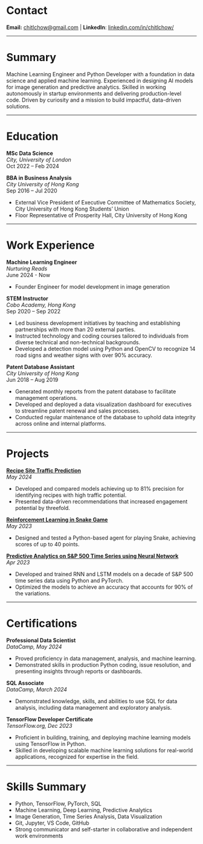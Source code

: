 # Contact
**Email:** [chitlchow@gmail.com](mailto:chitlchow@gmail.com) | **LinkedIn**: [linkedin.com/in/chitlchow/](https://www.linkedin.com/in/chitlchow/)

---

# Summary
Machine Learning Engineer and Python Developer with a foundation in data science and applied machine learning. Experienced in designing AI models for image generation and predictive analytics. Skilled in working autonomously in startup environments and delivering production-level code. Driven by curiosity and a mission to build impactful, data-driven solutions.

---

# Education
**MSc Data Science**  
*City, University of London*  
Oct 2022 – Feb 2024  


**BBA in Business Analysis**  
*City University of Hong Kong*  
Sep 2016 – Jul 2020    
- External Vice President of Executive Committee of Mathematics Society, City University of Hong Kong Students’ Union  
- Floor Representative of Prosperity Hall, City University of Hong Kong  

---

# Work Experience

**Machine Learning Engineer**    
*Nurturing Reads*    
June 2024 - Now    
* Founder Engineer for model development in image generation


**STEM Instructor**    
*Cobo Academy, Hong Kong*  
Sep 2020 – Sep 2022
- Led business development initiatives by teaching and establishing partnerships with more than 20 external parties.  
- Instructed technology and coding courses tailored to individuals from diverse technical and non-technical backgrounds.  
- Developed a detection model using Python and OpenCV to recognize 14 road signs and weather signs with over 90% accuracy.

**Patent Database Assistant**  
*City University of Hong Kong*  
Jun 2018 – Aug 2019
- Generated monthly reports from the patent database to facilitate management operations.  
- Developed and deployed a data visualization dashboard for executives to streamline patent renewal and sales processes.  
- Conducted regular maintenance of the database to uphold data integrity across online and internal platforms.  

---

# Projects
**[Recipe Site Traffic Prediction]()**  
*May 2024*  
- Developed and compared models achieving up to 81% precision for identifying recipes with high traffic potential.  
- Presented data-driven recommendations that increased engagement potential by threefold.

**[Reinforcement Learning in Snake Game]()**  
*May 2023*  
- Designed and tested a Python-based agent for playing Snake, achieving scores of up to 40 points.

**[Predictive Analytics on S&P 500 Time Series using Neural Network]()**    
*Apr 2023*  
- Developed and trained RNN and LSTM models on a decade of S&P 500 time series data using Python and PyTorch.  
- Optimized the models to achieve an accuracy that accounts for 90% of the variations.

---

# Certifications
**Professional Data Scientist**  
*DataCamp, May 2024*  
- Proved proficiency in data management, analysis, and machine learning.  
- Demonstrated skills in production Python coding, issue resolution, and presenting insights through reports or dashboards.  

**SQL Associate**  
*DataCamp, March 2024*  
- Demonstrated knowledge, skills, and abilities to use SQL for data analysis, including data management and exploratory analysis.  

**TensorFlow Developer Certificate**  
*TensorFlow.org, Dec 2023*  
- Proficient in building, training, and deploying machine learning models using TensorFlow in Python.  
- Skilled in developing scalable machine learning solutions for real-world applications, recognized for expertise in the field.

---

# Skills Summary
- Python, TensorFlow, PyTorch, SQL
- Machine Learning, Deep Learning, Predictive Analytics
- Image Generation, Time Series Analysis, Data Visualization
- Git, Jupyter, VS Code, GitHub
- Strong communicator and self-starter in collaborative and independent work environments


